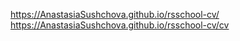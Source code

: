 https://AnastasiaSushchova.github.io/rsschool-cv/    https://AnastasiaSushchova.github.io/rsschool-cv/cv
